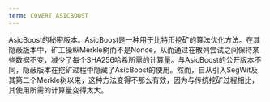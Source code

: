 ```yaml
---
term: COVERT ASICBOOST
---
```


AsicBoost的秘密版本。AsicBoost是一种用于比特币挖矿的算法优化方法。在其隐蔽版本中，矿工操纵Merkle树而不是Nonce，从而通过在散列尝试之间保持某些数据不变，减少了每个SHA256哈希所需的计算量。与AsicBoost的公开版本不同，隐蔽版本在挖矿过程中隐藏了AsicBoost的使用。然而，自从引入SegWit及其第二个Merkle树以来，这种方法变得不那么有效，因为与传统挖矿过程相比，其使用所需的计算量变得太大。